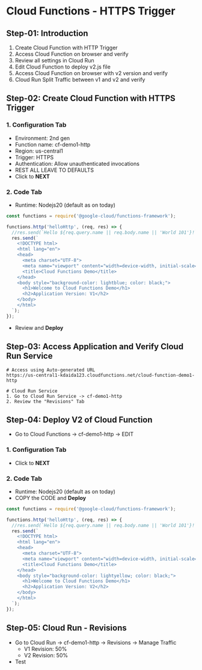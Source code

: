 # Cloud Functions - HTTPS Trigger

## Step-01: Introduction
1. Create Cloud Function with HTTP Trigger
2. Access Cloud Function on browser and verify
3. Review all settings in Cloud Run
4. Edit Cloud Function to deploy v2.js file
5. Access Cloud Function on browser with v2 version and verify
6. Cloud Run Split Traffic between v1 and v2 and verify


## Step-02: Create Cloud Function with HTTPS Trigger
### 1. Configuration Tab
- Environment: 2nd gen
- Function name: cf-demo1-http
- Region: us-central1
- Trigger: HTTPS
- Authentication: Allow unauthenticated invocations
- REST ALL LEAVE TO DEFAULTS
- Click to **NEXT**
### 2. Code Tab
- Runtime: Nodejs20 (default as on today)
```javascript
const functions = require('@google-cloud/functions-framework');

functions.http('helloHttp', (req, res) => {
  //res.send(`Hello ${req.query.name || req.body.name || 'World 101'}!`);
  res.send(`
    <!DOCTYPE html>
    <html lang="en">
    <head>
      <meta charset="UTF-8">
      <meta name="viewport" content="width=device-width, initial-scale=1.0">
      <title>Cloud Functions Demo</title>
    </head>
    <body style="background-color: lightblue; color: black;">
      <h1>Welcome to Cloud Functions Demo</h1>
      <h2>Application Version: V1</h2>
    </body>
    </html>
  `);
});
```
- Review and **Deploy**


## Step-03: Access Application and Verify Cloud Run Service
```t
# Access using Auto-generated URL
https://us-central1-kdaida123.cloudfunctions.net/cloud-function-demo1-http

# Cloud Run Service
1. Go to Cloud Run Service -> cf-demo1-http
2. Review the "Revisions" Tab
```

## Step-04: Deploy V2 of Cloud Function
- Go to Cloud Functions -> cf-demo1-http -> EDIT
### 1. Configuration Tab
- Click to **NEXT**
### 2. Code Tab
- Runtime: Nodejs20 (default as on today)
- COPY the CODE and **Deploy**
```javascript
const functions = require('@google-cloud/functions-framework');

functions.http('helloHttp', (req, res) => {
  //res.send(`Hello ${req.query.name || req.body.name || 'World 101'}!`);
  res.send(`
    <!DOCTYPE html>
    <html lang="en">
    <head>
      <meta charset="UTF-8">
      <meta name="viewport" content="width=device-width, initial-scale=1.0">
      <title>Cloud Functions Demo</title>
    </head>
    <body style="background-color: lightyellow; color: black;">
      <h1>Welcome to Cloud Functions Demo</h1>
      <h2>Application Version: V2</h2>
    </body>
    </html>
  `);
});
```


## Step-05: Cloud Run - Revisions
- Go to Cloud Run -> cf-demo1-http -> Revisions -> Manage Traffic
  - V1 Revision: 50%
  - V2 Revision: 50%
- Test

